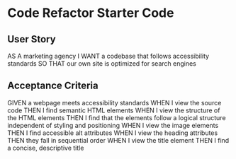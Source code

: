 # Code Refactor Starter Code

## User Story 

AS A marketing agency
I WANT a codebase that follows accessibility standards
SO THAT our own site is optimized for search engines

## Acceptance Criteria 

GIVEN a webpage meets accessibility standards
WHEN I view the source code
THEN I find semantic HTML elements
WHEN I view the structure of the HTML elements
THEN I find that the elements follow a logical structure independent of styling and positioning
WHEN I view the image elements
THEN I find accessible alt attributes
WHEN I view the heading attributes
THEN they fall in sequential order
WHEN I view the title element
THEN I find a concise, descriptive title
